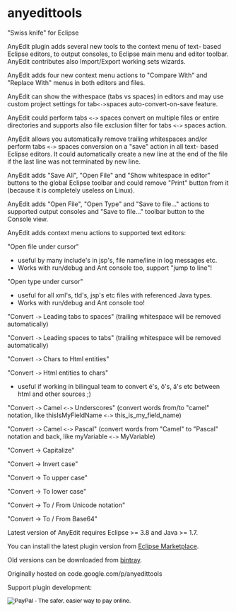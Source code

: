 # anyedittools
"Swiss knife" for Eclipse

AnyEdit plugin adds several new tools to the context menu of text- based Eclipse editors, to output consoles, to Eclipse main menu and editor toolbar. AnyEdit contributes also Import/Export working sets wizards.

AnyEdit adds four new context menu actions to "Compare With" and "Replace With" menus in both editors and files.

AnyEdit can show the withespace (tabs vs spaces) in editors and may use custom project settings for tab`<->`spaces auto-convert-on-save feature.

AnyEdit could perform tabs `<->` spaces convert on multiple files or entire directories and supports also file exclusion filter for tabs `<->` spaces action.

AnyEdit allows you automatically remove trailing whitespaces and/or perform tabs `<->` spaces conversion on a "save" action in all text- based Eclipse editors. It could automatically create a new line at the end of the file if the last line was not terminated by new line.

AnyEdit adds "Save All", "Open File" and "Show whitespace in editor" buttons to the global Eclipse toolbar and could remove "Print" button from it (because it is completely useless on Linux).

AnyEdit adds "Open File", "Open Type" and "Save to file..." actions to supported output consoles and "Save to file..." toolbar button to the Console view.

AnyEdit adds context menu actions to supported text editors:

"Open file under cursor"
- useful by many include's in jsp's, file name/line in log messages etc.
- Works with run/debug and Ant console too, support "jump to line"!

"Open type under cursor"
- useful for all xml's, tld's, jsp's etc files with referenced Java types.
- Works with run/debug and Ant console too!

"Convert `->` Leading tabs to spaces"
(trailing whitespace will be removed automatically)

"Convert `->` Leading spaces to tabs"
(trailing whitespace will be removed automatically)

"Convert `->` Chars to Html entities"

"Convert `->` Html entities to chars"
- useful if working in bilingual team to convert é's, ô's, ä's etc between html and other sources ;)

"Convert `->` Camel `<->` Underscores"
(convert words from/to "camel" notation, like
thisIsMyFieldName `<->` this\_is\_my\_field\_name)

"Convert `->` Camel `<->` Pascal"
(convert words from "Camel" to "Pascal" notation and back, like
myVariable `<->` MyVariable)

"Convert -> Capitalize"

"Convert -> Invert case"

"Convert -> To upper case"

"Convert -> To lower case"

"Convert -> To / From Unicode notation"

"Convert -> To / From Base64"

Latest version of AnyEdit requires Eclipse >= 3.8 and Java >= 1.7.

You can install the latest plugin version from [Eclipse Marketplace](https://marketplace.eclipse.org/content/anyedit-tools).

Old versions can be downloaded from [bintray](https://bintray.com/iloveeclipse/plugins/AnyEdit/view/files).

Originally hosted on code.google.com/p/anyedittools

Support plugin development:
<form action="https://www.paypal.com/cgi-bin/webscr" method="post">
<input type="hidden" name="cmd" value="_s-xclick" />
<input type="hidden" name="hosted_button_id" value="R5SHJLNGUXKHU" />
<input type="image" src="https://www.paypal.com/en_US/i/btn/btn_donateCC_LG_global.gif" border="0" name="submit" alt="PayPal - The safer, easier way to pay online." />
<!--<img alt="" border="0" src="https://www.paypal.com/de_DE/i/scr/pixel.gif" width="1" height="1">-->
</form>

